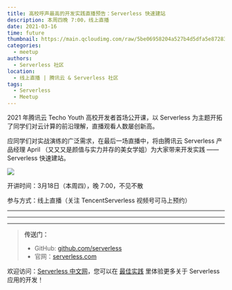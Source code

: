```yaml
---
title: 高校呼声最高的开发实践直播预告：Serverless 快速建站
description: 本周四晚 7:00，线上直播
date: 2021-03-16
time: future
thumbnail: https://main.qcloudimg.com/raw/5be06958204a527b4d5dfa5e87283e6b.jpg
categories:
  - meetup
authors:
  - Serverless 社区
location:
  - 线上直播 | 腾讯云 & Serverless 社区
tags:
  - Serverless
  - Meetup
---
```


2021 年腾讯云 Techo Youth 高校开发者首场公开课，以 Serverless 为主题开拓了同学们对云计算的前沿理解，直播观看人数屡创新高。

应同学们对实战演练的广泛需求，在最后一场直播中，将由腾讯云 Serverless 产品经理 April （又又又是颜值与实力并存的美女学姐）为大家带来开发实践 —— Serverless 快速建站。

![](https://main.qcloudimg.com/raw/56de3529e6afa1661be7aa1f5ccdac20.jpeg)

开讲时间：3月18日（本周四），晚 7:00，不见不散

参与方式：线上直播（关注 TencentServerless 视频号可马上预约）

---

---
<div id='scf-deploy-iframe-or-md'></div>

---

> **传送门：**
> - GitHub: [github.com/serverless](https://github.com/serverless/serverless/blob/master/README_CN.md)
> - 官网：[serverless.com](https://serverless.com/)

欢迎访问：[Serverless 中文网](https://serverlesscloud.cn/)，您可以在 [最佳实践](https://serverlesscloud.cn/best-practice) 里体验更多关于 Serverless 应用的开发！








